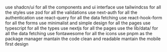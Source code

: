 use shadcn/ui for all the components and ui interface
use tailwindcss for all the styles
use zod for all the validations
use next-auth for all the authentication
use react-query for all the data fetching
use react-hook-form for all the forms
use minimalist and simple design for all the pages
use typescript for all the types
use nextjs for all the pages
use the lib/data/ for all the data fetching
use fontawesome for all the icons
use pnpm as the package manager
mantain the code clean and readable
mantain the mobile first design